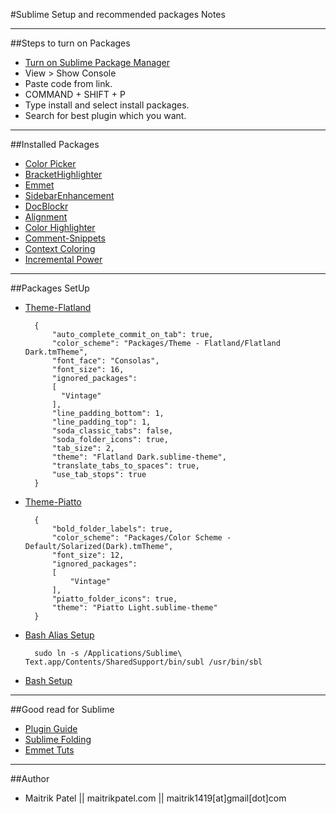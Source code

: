 #Sublime Setup and recommended packages Notes 

---
##Steps to turn on Packages

- [Turn on Sublime Package Manager](https://sublime.wbond.net/installation)
- View > Show Console
- Paste code from link. 
- COMMAND + SHIFT + P
- Type install and select install packages. 
- Search for best plugin which you want. 

---
##Installed Packages

- [Color Picker](https://sublime.wbond.net/packages/ColorPicker)
- [BracketHighlighter](https://github.com/facelessuser/BracketHighlighter)
- [Emmet](http://emmet.io/)
- [SidebarEnhancement](https://sublime.wbond.net/packages/SideBarEnhancements)
- [DocBlockr](https://sublime.wbond.net/packages/DocBlockr)
- [Alignment](https://sublime.wbond.net/packages/Alignment)
- [Color Highlighter](https://github.com/Monnoroch/ColorHighlighter)
- [Comment-Snippets](https://github.com/hachesilva/Comment-Snippets)
- [Context Coloring](https://github.com/mazurov/sublime-levels)
- [Incremental Power](https://packagecontrol.io/packages/Text%20Pastry)

---
##Packages SetUp

- [Theme-Flatland](https://github.com/thinkpixellab/flatland)
        
        {
            "auto_complete_commit_on_tab": true,
            "color_scheme": "Packages/Theme - Flatland/Flatland Dark.tmTheme",
            "font_face": "Consolas",
            "font_size": 16,
            "ignored_packages":
            [
              "Vintage"
            ],
            "line_padding_bottom": 1,
            "line_padding_top": 1,
            "soda_classic_tabs": false,
            "soda_folder_icons": true,
            "tab_size": 2,
            "theme": "Flatland Dark.sublime-theme",
            "translate_tabs_to_spaces": true,
            "use_tab_stops": true
        }
        
- [Theme-Piatto](https://sublime.wbond.net/packages/Theme%20-%20Piatto)     

        {
            "bold_folder_labels": true,
            "color_scheme": "Packages/Color Scheme - Default/Solarized(Dark).tmTheme",
            "font_size": 12,
            "ignored_packages":
            [
                "Vintage"
            ],
            "piatto_folder_icons": true,
            "theme": "Piatto Light.sublime-theme"
        }

- [Bash Alias Setup](http://alittlecode.com/open-a-file-in-sublime-text-via-os-x-terminal/)
		
		sudo ln -s /Applications/Sublime\ Text.app/Contents/SharedSupport/bin/subl /usr/bin/sbl
		
- [Bash Setup](http://olivierlacan.com/posts/launch-sublime-text-2-from-the-command-line/)

---
##Good read for Sublime 

- [Plugin Guide](http://scotch.io/bar-talk/the-complete-visual-guide-to-sublime-text-3-plugins-part-1)
- [Sublime Folding](http://wesbos.com/sublime-text-code-folding/)
- [Emmet Tuts](http://docs.emmet.io/)

---
##Author

- Maitrik Patel || maitrikpatel.com || maitrik1419[at]gmail[dot]com
